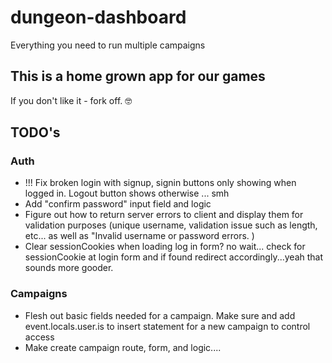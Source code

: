 # dungeon-dashboard

Everything you need to run multiple campaigns

## This is a home grown app for our games

If you don't like it - fork off. 🤓

## TODO's

### Auth

- !!! Fix broken login with signup, signin buttons only showing when logged in. Logout button shows otherwise ... smh
- Add "confirm password" input field and logic
- Figure out how to return server errors to client and display them for validation purposes (unique username, validation issue such as length, etc... as well as "Invalid username or password errors. )
- Clear sessionCookies when loading log in form? no wait... check for sessionCookie at login form and if found redirect accordingly...yeah that sounds more gooder.

### Campaigns

- Flesh out basic fields needed for a campaign. Make sure and add event.locals.user.is to insert statement for a new campaign to control access
- Make create campaign route, form, and logic....
